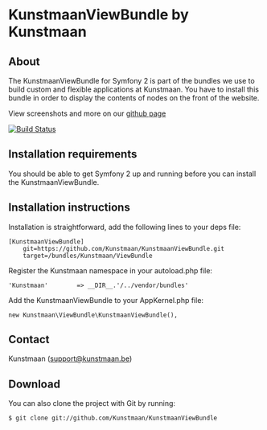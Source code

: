 KunstmaanViewBundle by Kunstmaan
=================================

About
-----
The KunstmaanViewBundle for Symfony 2 is part of the bundles we use to build custom and flexible applications at Kunstmaan.
You have to install this bundle in order to display the contents of nodes on the front of the website.

View screenshots and more on our [github page](http://kunstmaan.github.com/KunstmaanViewBundle)

[![Build Status](https://secure.travis-ci.org/Kunstmaan/KunstmaanViewBundle.png?branch=master)](http://travis-ci.org/Kunstmaan/KunstmaanViewBundle)


Installation requirements
-------------------------
You should be able to get Symfony 2 up and running before you can install the KunstmaanViewBundle.

Installation instructions
-------------------------
Installation is straightforward, add the following lines to your deps file:

```
[KunstmaanViewBundle]
    git=https://github.com/Kunstmaan/KunstmaanViewBundle.git
    target=/bundles/Kunstmaan/ViewBundle
```

Register the Kunstmaan namespace in your autoload.php file:

```
'Kunstmaan'        => __DIR__.'/../vendor/bundles'
```

Add the KunstmaanViewBundle to your AppKernel.php file:

```
new Kunstmaan\ViewBundle\KunstmaanViewBundle(),
```

Contact
-------
Kunstmaan (support@kunstmaan.be)

Download
--------
You can also clone the project with Git by running:

```
$ git clone git://github.com/Kunstmaan/KunstmaanViewBundle
```
